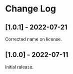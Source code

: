 # Change Log

## [1.0.1] - 2022-07-21

Corrected name on license.

## [1.0.0] - 2022-07-11

Initial release.
